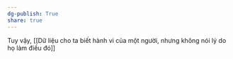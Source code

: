 ```yaml
---
dg-publish: True
share: true
---
```

Tuy vậy, [[Dữ liệu cho ta biết hành vi của một người, nhưng không nói lý do họ làm điều đó]]
